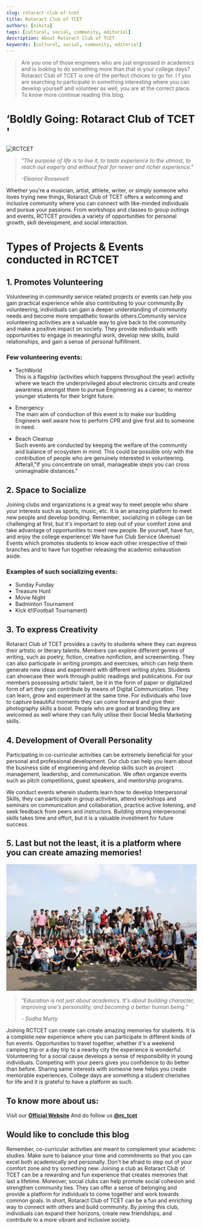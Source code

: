 ```yaml
---
slug: rotaract-club-of-tcet
title: Rotaract Club of TCET
authors: [nikita]
tags: [cultural, social, community, editorial]
description: About Rotaract Club of TCET
keywords: [cultural, social, community, editorial]
---
```

>Are you one of those engineers who are just engrossed in academics and is looking to do something more than that in your college days? Rotaract Club of TCET is one of the perfect choices to go for. I f you are searching to participate in something interesting where you can develop yourself and volunteer as well, you are at the correct place. To know more continue reading this blog.



# **‘Boldly Going:** Rotaract Club of TCET '


![RCTCET](RCTCET.png)


>_"The purpose of life is to live it, to taste experience to the utmost, to reach out eagerly and without fear for newer and richer experience."_ 
>
> _-Eleanor Roosevelt_


Whether you're a musician, artist, athlete, writer, or simply someone who loves trying new things, Rotaract Club of TCET offers a welcoming and inclusive community where you can connect with like-minded individuals and pursue your passions. From workshops and classes to group outings and events, RCTCET provides a variety of opportunities for personal growth, skill development, and social interaction. 


# Types of Projects & Events conducted in RCTCET

## 1. Promotes Volunteering
Volunteering in community service related projects or events can help you gain practical experience while also contributing to your community.By volunteering, individuals can gain a deeper understanding of community needs and become more empathetic towards others.Community service volunteering activities are a valuable way to give back to the community and make a positive impact on society. They provide individuals with opportunities to engage in meaningful work, develop new skills, build relationships, and gain a sense of personal fulfillment.

### Few volunteering events:

<ul><li>TechWorld</li>
This is a flagship (activities which happens throughout the year) activity where we teach the underprivileged about electronic circuits and create awareness amongst them to pursue Engineering as a career, to mentor younger students for their bright future.</ul>

<ul><li>Emergency</li>
The main aim of conduction of this event is to make our budding Engineers well aware how to perform CPR and give first aid to someone in need.</ul>

<ul><li>Beach Cleanup</li>
Such events are conducted by keeping the welfare of the community and balance of ecosystem in mind. This could be possible only with the contribution of people who are genuinely interested in volunteering. Afterall,"If you concentrate on small, manageable steps you can cross unimaginable distances."
</ul>


## 2. Space to Socialize

Joining clubs and organizations is a great way to meet people who share your interests such as sports, music, etc. It is an amazing platform to meet new people and develop bonding. Remember, socializing in college can be challenging at first, but it's important to step out of your comfort zone and take advantage of opportunities to meet new people. Be yourself, have fun, and enjoy the college experience! We have fun Club Service (Avenue) Events which promotes students to know each other irrespective of their branches and to have fun together releasing the academic exhaustion aside.

### Examples of such socializing events:

  <div><ul>
  <li>Sunday Funday</li>
  <li>Treasure Hunt</li>
  <li>Movie Night</li>
  <li>Badminton Tournament</li>
  <li>Kick it!(Football Tournament)</li>
  </ul></div>


## 3. To express Creativity

Rotaract Club of TCET provides a cavity to students where they can express their artistic or literary talents. Members can explore different genres of writing, such as poetry, fiction, creative nonfiction, and screenwriting. They can also participate in writing prompts and exercises, which can help them generate new ideas and experiment with different writing styles. Students can showcase their work through public readings and publications. For our members possessing artistic talent, be it in the form of paper or digitalized form of art they can contribute by means of Digital Communication. They can learn, grow and experiment at the same time. For individuals who love to capture beautiful moments they can come forward and give their photography skills a boost. People who are good at branding they are welcomed as well where they can fully utilise their Social Media Marketing skills.


## 4. Development of Overall Personality

Participating in co-curricular activities can be extremely beneficial for your personal and professional development. Our club can help you learn about the business side of engineering and develop skills such as project management, leadership, and communication. We often organize events such as pitch competitions, guest speakers, and mentorship programs.

We conduct events wherein students learn how to develop Interpersonal Skills, they can participate in group activities, attend workshops and seminars on communication and collaboration, practice active listening, and seek feedback from peers and instructors. Building strong interpersonal skills takes time and effort, but it is a valuable investment for future success.


## 5. Last but not the least, it is a platform where you can create amazing memories!


![RCevent](RCevent.jpg)
>_"Education is not just about academics. It's about building character, improving one's personality, and becoming a better human being."_ 
>
>_- Sudha Murty_


Joining RCTCET can create can create amazing memories for students. It is a complete new experience where you can participate in different kinds of fun events. Opportunities to travel together, whether it's a weekend camping trip or a day trip to a nearby city the experience is wonderful. Volunteering for a social cause develops a sense of responsibility in young individuals. Competing with your peers gives you confidence to do better than before. Sharing same interests with someone new helps you create memorable experiences. College days are something a student cherishes for life and it is grateful to have a platform as such.


## To know more about us:

Visit our [**Official Website**](https://www.rctcet.org/)
And do follow us [**@rc_tcet**](https://www.instagram.com/rc_tcet/?hl=en)


## Would like to conclude this blog

Remember, co-curricular activities are meant to complement your academic studies. Make sure to balance your time and commitments so that you can excel both academically and personally. Don't be afraid to step out of your comfort zone and try something new. Joining a club as Rotaract Club of TCET can be a rewarding and fun experience that creates memories that last a lifetime. Moreover, social clubs can help promote social cohesion and strengthen community ties. They can offer a sense of belonging and provide a platform for individuals to come together and work towards common goals. In short, Rotaract Club of TCET can be a fun and enriching way to connect with others and build community. By joining this club, individuals can expand their horizons, create new friendships, and contribute to a more vibrant and inclusive society.
